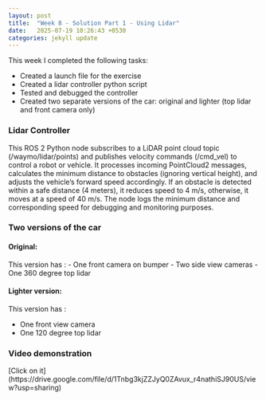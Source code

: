 ```yaml
---
layout: post
title:  "Week 8 - Solution Part 1 - Using Lidar"
date:   2025-07-19 10:26:43 +0530
categories: jekyll update
---
```


This week I completed the following tasks:

- Created a launch file for the exercise
- Created a lidar controller python script
- Tested and debugged the controller
- Created two separate versions of the car: original and lighter (top lidar and front camera only)

<h3>Lidar Controller</h3>

This ROS 2 Python node subscribes to a LiDAR point cloud topic (/waymo/lidar/points) and publishes velocity commands (/cmd_vel) to control a robot or vehicle. It processes incoming PointCloud2 messages, calculates the minimum distance to obstacles (ignoring vertical height), and adjusts the vehicle’s forward speed accordingly. If an obstacle is detected within a safe distance (4 meters), it reduces speed to 4 m/s, otherwise, it moves at a speed of 40 m/s. The node logs the minimum distance and corresponding speed for debugging and monitoring purposes.

<h3>Two versions of the car</h3>

<h4>Original:</h4>
This version has :
- One front camera on bumper
- Two side view cameras
- One 360 degree top lidar

<h4>Lighter version:</h4>
This version has :

- One front view camera
- One 120 degree top lidar

<h3> Video demonstration </h3>
[Click on it](https://drive.google.com/file/d/1Tnbg3kjZZJyQ0ZAvux_r4nathiSJ90US/view?usp=sharing)



